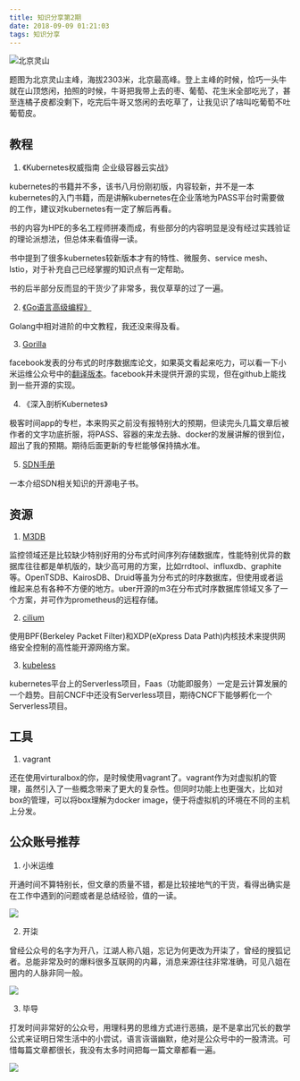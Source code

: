 ```yaml
---
title: 知识分享第2期
date: 2018-09-09 01:21:03
tags: 知识分享
---
```


![北京灵山](http://kuring.me/images/lingshan.jpeg)

题图为北京灵山主峰，海拔2303米，北京最高峰。登上主峰的时候，恰巧一头牛就在山顶悠闲，拍照的时候，牛哥把我带上去的枣、葡萄、花生米全部吃光了，甚至连橘子皮都没剩下，吃完后牛哥又悠闲的去吃草了，让我见识了啥叫吃葡萄不吐葡萄皮。

## 教程

1. 《Kubernetes权威指南 企业级容器云实战》

kubernetes的书籍并不多，该书八月份刚初版，内容较新，并不是一本kubernetes的入门书籍，而是讲解kubernetes在企业落地为PASS平台时需要做的工作，建议对kubernetes有一定了解后再看。

书的内容为HPE的多名工程师拼凑而成，有些部分的内容明显是没有经过实践验证的理论派想法，但总体来看值得一读。

书中提到了很多kubernetes较新版本才有的特性、微服务、service mesh、lstio，对于补充自己已经掌握的知识点有一定帮助。

书的后半部分反而显的干货少了非常多，我仅草草的过了一遍。

2. [《Go语言高级编程》](https://chai2010.gitbooks.io/advanced-go-programming-book/content/)

Golang中相对进阶的中文教程，我还没来得及看。

3. [Gorilla](https://www.vldb.org/pvldb/vol8/p1816-teller.pdf)

facebook发表的分布式的时序数据库论文，如果英文看起来吃力，可以看一下小米运维公众号中的[翻译版本](https://mp.weixin.qq.com/s/-1jpuCm20LSTrVU7nTw5_Q)。facebook并未提供开源的实现，但在github上能找到一些开源的实现。

4. 《深入剖析Kubernetes》

极客时间app的专栏，本来购买之前没有报特别大的预期，但读完头几篇文章后被作者的文字功底折服，将PASS、容器的来龙去脉、docker的发展讲解的很到位，超出了我的预期。期待后面更新的专栏能够保持搞水准。

5. [SDN手册](https://tonydeng.github.io/sdn-handbook)

一本介绍SDN相关知识的开源电子书。

## 资源

1. [M3DB](https://github.com/m3db)

监控领域还是比较缺少特别好用的分布式时间序列存储数据库，性能特别优异的数据库往往都是单机版的，缺少高可用的方案，比如rrdtool、influxdb、graphite等。OpenTSDB、KairosDB、Druid等虽为分布式的时序数据库，但使用或者运维起来总有各种不方便的地方。uber开源的m3在分布式时序数据库领域又多了一个方案，并可作为prometheus的远程存储。

2. [cilium](https://cilium.io/)

使用BPF(Berkeley Packet Filter)和XDP(eXpress Data Path)内核技术来提供网络安全控制的高性能开源网络方案。

3. [kubeless](https://github.com/kubeless/kubeless)

kubernetes平台上的Serverless项目，Faas（功能即服务）一定是云计算发展的一个趋势。目前CNCF中还没有Serverless项目，期待CNCF下能够孵化一个Serverless项目。

## 工具

1. vagrant

还在使用virturalbox的你，是时候使用vagrant了。vagrant作为对虚拟机的管理，虽然引入了一些概念带来了更大的复杂性。但同时功能上也更强大，比如对box的管理，可以将box理解为docker image，便于将虚拟机的环境在不同的主机上分发。

## 公众账号推荐

1. 小米运维

开通时间不算特别长，但文章的质量不错，都是比较接地气的干货，看得出确实是在工作中遇到的问题或者是总结经验，值的一读。

![](https://open.weixin.qq.com/qr/code?username=MI-SRE)

2. 开柒

曾经公众号的名字为开八，江湖人称八姐，忘记为何更改为开柒了，曾经的搜狐记者。总能非常及时的爆料很多互联网的内幕，消息来源往往非常准确，可见八姐在圈内的人脉非同一般。

![](https://open.weixin.qq.com/qr/code?username=hlkaiba)

3. 毕导

打发时间非常好的公众号，用理科男的思维方式进行恶搞，是不是拿出冗长的数学公式来证明日常生活中的小尝试，语言诙谐幽默，绝对是公众号中的一股清流。可惜每篇文章都很长，我没有太多时间把每一篇文章都看一遍。

![](https://open.weixin.qq.com/qr/code?username=bxt_thu)

